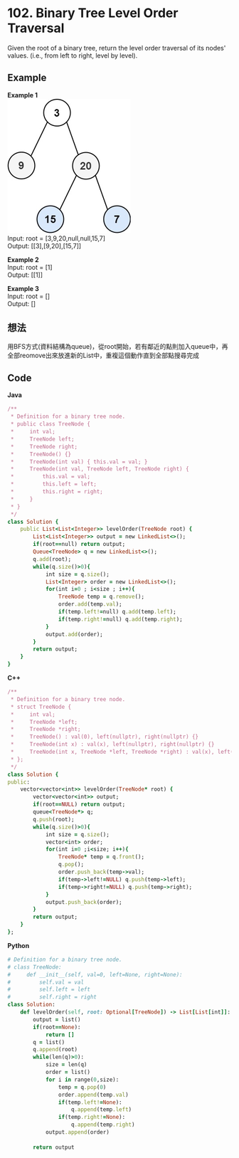 # 102. Binary Tree Level Order Traversal
Given the root of a binary tree, return the level order traversal of its nodes' values. (i.e., from left to right, level by level).  

 
## Example
**Example 1**  
![Image](https://github.com/Adalyne/Leetcode/blob/93aa7a7a85a7e03ba2200e0f9037992ce7a337ae/Binary%20Tree%20BFS/Image/tree1.jpg)   
Input: root = [3,9,20,null,null,15,7]  
Output: [[3],[9,20],[15,7]]  

**Example 2**  
Input: root = [1]  
Output: [[1]]  

**Example 3**  
Input: root = []  
Output: []  

## 想法
用BFS方式(資料結構為queue)，從root開始，若有鄰近的點則加入queue中，再全部reomove出來放進新的List中，重複這個動作直到全部點搜尋完成  

## Code
**Java**  
```ruby
/**
 * Definition for a binary tree node.
 * public class TreeNode {
 *     int val;
 *     TreeNode left;
 *     TreeNode right;
 *     TreeNode() {}
 *     TreeNode(int val) { this.val = val; }
 *     TreeNode(int val, TreeNode left, TreeNode right) {
 *         this.val = val;
 *         this.left = left;
 *         this.right = right;
 *     }
 * }
 */
class Solution {
    public List<List<Integer>> levelOrder(TreeNode root) {
        List<List<Integer>> output = new LinkedList<>();
        if(root==null) return output;
        Queue<TreeNode> q = new LinkedList<>();
        q.add(root);
        while(q.size()>0){
            int size = q.size();
            List<Integer> order = new LinkedList<>();
            for(int i=0 ; i<size ; i++){
                TreeNode temp = q.remove();
                order.add(temp.val);
                if(temp.left!=null) q.add(temp.left);
                if(temp.right!=null) q.add(temp.right);
            }
            output.add(order);
        }
        return output;
    }
}
```
**C++**
```ruby
/**
 * Definition for a binary tree node.
 * struct TreeNode {
 *     int val;
 *     TreeNode *left;
 *     TreeNode *right;
 *     TreeNode() : val(0), left(nullptr), right(nullptr) {}
 *     TreeNode(int x) : val(x), left(nullptr), right(nullptr) {}
 *     TreeNode(int x, TreeNode *left, TreeNode *right) : val(x), left(left), right(right) {}
 * };
 */
class Solution {
public:
    vector<vector<int>> levelOrder(TreeNode* root) {
        vector<vector<int>> output;
        if(root==NULL) return output;
        queue<TreeNode*> q;
        q.push(root);
        while(q.size()>0){
            int size = q.size();
            vector<int> order;
            for(int i=0 ;i<size; i++){
                TreeNode* temp = q.front();
                q.pop();
                order.push_back(temp->val);
                if(temp->left!=NULL) q.push(temp->left); 
                if(temp->right!=NULL) q.push(temp->right);
            }
            output.push_back(order);
        }
        return output;
    }
};
```
**Python**
```ruby
# Definition for a binary tree node.
# class TreeNode:
#     def __init__(self, val=0, left=None, right=None):
#         self.val = val
#         self.left = left
#         self.right = right
class Solution:
    def levelOrder(self, root: Optional[TreeNode]) -> List[List[int]]:
        output = list()
        if(root==None):
            return []
        q = list()
        q.append(root)
        while(len(q)>0):
            size = len(q)
            order = list()
            for i in range(0,size):
                temp = q.pop(0)
                order.append(temp.val)
                if(temp.left!=None):
                    q.append(temp.left)
                if(temp.right!=None):
                    q.append(temp.right)
            output.append(order)
        
        return output
```
